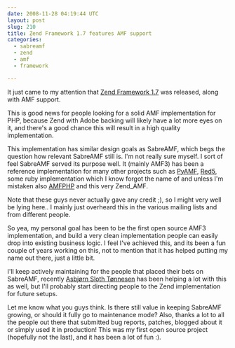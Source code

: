 ```yaml
---
date: 2008-11-28 04:19:44 UTC
layout: post
slug: 210
title: Zend Framework 1.7 features AMF support
categories:
  - sabreamf
  - zend
  - amf
  - framework

---
```

<p>It just came to my attention that <a href="http://framework.zend.com/">Zend Framework 1.7</a> was released, along with AMF support.</p>

<p>This is good news for people looking for a solid AMF implementation for PHP, because Zend with Adobe backing will likely have a lot more eyes on it, and there's a good chance this will result in a high quality implementation.</p>

<p>This implementation has similar design goals as SabreAMF, which begs the question how relevant SabreAMF still is. I'm not really sure myself. I sort of feel SabreAMF served its purpose well. It (mainly AMF3) has been a reference implementation for many other projects such as <a href="http://pyamf.org/">PyAMF</a>, <a href="http://osflash.org/red5">Red5</a>, some ruby implementation which I know forgot the name of and unless I'm mistaken also <a href="http://www.amfphp.org/">AMFPHP</a> and this very Zend_AMF.</p>

<p>Note that these guys never actually gave any credit ;), so I might very well be lying here.. I mainly just overheard this in the various mailing lists and from different people.</p>

<p>So yea, my personal goal has been to be the first open source AMF3 implementation, and build a very clean implementation people can easily drop into existing business logic. I feel I've achieved this, and its been a fun couple of years working on this, not to mention that it has helped putting my name out there, just a little bit.<p>

<p>I'll keep actively maintaining for the people that placed their bets on SabreAMF, recently <a href="http://lila.io/">Asbjørn Sloth Tønnesen</a> has been helping a lot with this as well, but I'll probably start directing people to the Zend implementation for future setups.</p> 

<p>Let me know what you guys think. Is there still value in keeping SabreAMF growing, or should it fully go to maintenance mode? Also, thanks a lot to all the people out there that submitted bug reports, patches, blogged about it or simply used it in production! This was my first open source project (hopefully not the last), and it has been a lot of fun :).</p>
